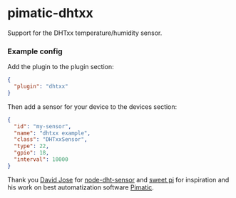 pimatic-dhtxx
================

Support for the DHTxx temperature/humidity sensor.

### Example config

Add the plugin to the plugin section:

```json
{ 
  "plugin": "dhtxx"
}
```

Then add a sensor for your device to the devices section:

```json
{
  "id": "my-sensor",
  "name": "dhtxx example",
  "class": "DHTxxSensor",
  "type": 22,
  "gpio": 18,
  "interval": 10000
}
```

Thank you <a href="https://github.com/momenso">David Jose</a> for <a href="https://github.com/momenso/node-dht-sensor">node-dht-sensor</a> and <a href="https://github.com/sweetpi">sweet pi</a> for inspiration and his work on best automatization software <a href="https://github.com/pimatic/pimatic">Pimatic</a>.
